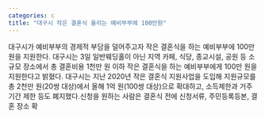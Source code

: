 ```yaml
---
categories: c
title: "대구시 작은 결혼식 올리는 예비부부에 100만원"
---
```

대구시가 예비부부의 경제적 부담을 덜어주고자 작은 결혼식을 하는 예비부부에 100만 원을 지원한다. 대구시는 3일 일반웨딩홀이 아닌 지역 카페, 식당, 종교시설, 공원 등 소규모 장소에서 총 결혼비용 1천만 원 이하 작은 결혼식을 하는 예비부부에게 100만 원을 지원한다고 밝혔다. 대구시는 지난 2020년 작은 결혼식 지원사업을 도입해 지원규모를 총 2천만 원(20쌍 대상)에서 올해 1억 원(100쌍 대상)으로 확대하고, 소득제한과 거주기간 제한 등도 폐지했다.신청을 원하는 사람은 결혼식 전에 신청서류, 주민등록등본, 결혼 장소 확